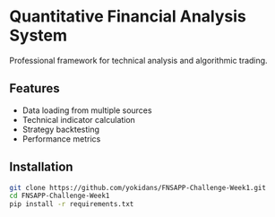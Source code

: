 # Quantitative Financial Analysis System

Professional framework for technical analysis and algorithmic trading.

## Features

- Data loading from multiple sources
- Technical indicator calculation
- Strategy backtesting
- Performance metrics

## Installation

```bash
git clone https://github.com/yokidans/FNSAPP-Challenge-Week1.git
cd FNSAPP-Challenge-Week1
pip install -r requirements.txt

